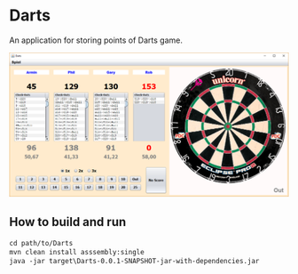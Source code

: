 # Darts
An application for storing points of Darts game.

<img width="800" src="https://github.com/armin-reichert/darts/blob/master/Darts/doc/screenshot.png"/>

## How to build and run
```
cd path/to/Darts
mvn clean install asssembly:single
java -jar target\Darts-0.0.1-SNAPSHOT-jar-with-dependencies.jar
```
